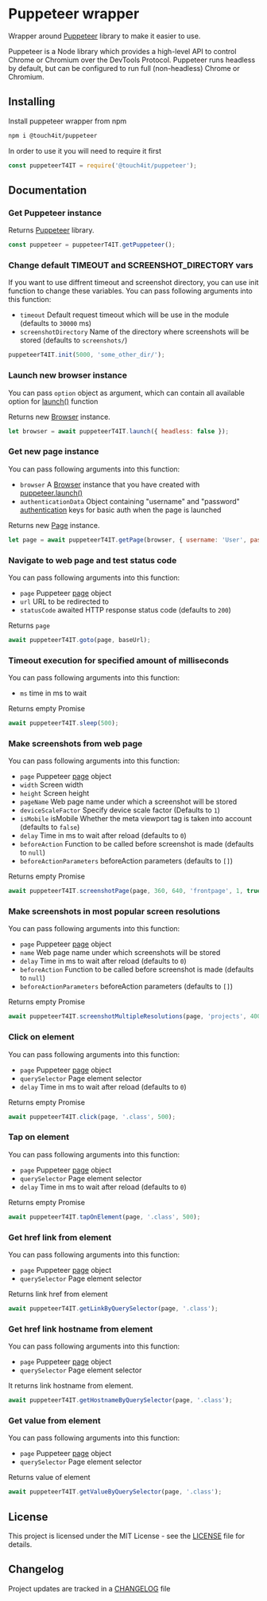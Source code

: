 # Puppeteer wrapper

Wrapper around [Puppeteer](https://pptr.dev/) library to make it easier to use.

Puppeteer is a Node library which provides a high-level API to control Chrome or Chromium over the DevTools Protocol. Puppeteer runs headless by default, but can be configured to run full (non-headless) Chrome or Chromium.

## Installing

Install puppeteer wrapper from npm

```bash
npm i @touch4it/puppeteer
```

In order to use it you will need to require it first

```javascript
const puppeteerT4IT = require('@touch4it/puppeteer');
```

## Documentation

### Get Puppeteer instance

Returns [Puppeteer](https://www.npmjs.com/package/puppeteer) library.

```javascript
const puppeteer = puppeteerT4IT.getPuppeteer();
```

### Change default TIMEOUT and SCREENSHOT_DIRECTORY vars

If you want to use diffrent timeout and screenshot directory, you can use init function to change these variables. You can pass following arguments into this function:
*   `timeout` Default request timeout which will be use in the module (defaults to `30000` ms)
*   `screenshotDirectory` Name of the directory where screenshots will be stored (defaults to `screenshots/`)

```javascript
puppeteerT4IT.init(5000, 'some_other_dir/');
```

### Launch new browser instance

You can pass `option` object as argument, which can contain all available option for [launch()](https://pptr.dev/#?product=Puppeteer&version=v1.11.0&show=api-puppeteerlaunchoptions) function

Returns new [Browser](https://pptr.dev/#?product=Puppeteer&version=v1.11.0&show=api-class-browser) instance.

```javascript
let browser = await puppeteerT4IT.launch({ headless: false });
```

### Get new page instance

You can pass following arguments into this function:
*   `browser` A [Browser](#Launch-new-browser-instance) instance that you have created with [puppeteer.launch()](#Launch-new-browser-instance)
*   `authenticationData` Object containing "username" and "password" [authentication](https://pptr.dev/#?product=Puppeteer&version=v1.11.0&show=api-pageauthenticatecredentials) keys for basic auth when the page is launched

Returns new [Page](https://pptr.dev/#?product=Puppeteer&version=v1.11.0&show=api-class-page) instance.

```javascript
let page = await puppeteerT4IT.getPage(browser, { username: 'User', password: '123abc' });
```

### Navigate to web page and test status code

You can pass following arguments into this function:
*   `page` Puppeteer [page](#Get-new-page-instance) object
*   `url` URL to be redirected to
*   `statusCode` awaited HTTP response status code (defaults to `200`)

Returns `page`

```javascript
await puppeteerT4IT.goto(page, baseUrl);
```

### Timeout execution for specified amount of milliseconds

You can pass following arguments into this function:
*   `ms` time in ms to wait

Returns empty Promise

```javascript
await puppeteerT4IT.sleep(500);
```

### Make screenshots from web page

You can pass following arguments into this function:
*   `page` Puppeteer [page](#Get-new-page-instance) object
*   `width` Screen width
*   `height` Screen height
*   `pageName` Web page name under which a screenshot will be stored
*   `deviceScaleFactor` Specify device scale factor (Defaults to `1`)
*   `isMobile` isMobile Whether the meta viewport tag is taken into account (defaults to `false`)
*   `delay` Time in ms to wait after reload (defaults to `0`)
*   `beforeAction` Function to be called before screenshot is made (defaults to `null`)
*   `beforeActionParameters` beforeAction parameters (defaults to `[]`)

Returns empty Promise

```javascript
await puppeteerT4IT.screenshotPage(page, 360, 640, 'frontpage', 1, true, delay, clickOnButton, ['.navigation-element--class']);
```

### Make screenshots in most popular screen resolutions

You can pass following arguments into this function:
*   `page` Puppeteer [page](#Get-new-page-instance) object
*   `name` Web page name under which screenshots will be stored
*   `delay` Time in ms to wait after reload (defaults to `0`)
*   `beforeAction` Function to be called before screenshot is made (defaults to `null`)
*   `beforeActionParameters` beforeAction parameters (defaults to `[]`)

Returns empty Promise

```javascript
await puppeteerT4IT.screenshotMultipleResolutions(page, 'projects', 4000);
```

### Click on element

You can pass following arguments into this function:
*   `page` Puppeteer [page](#Get-new-page-instance) object
*   `querySelector` Page element selector
*   `delay` Time in ms to wait after reload (defaults to `0`)

Returns empty Promise

```javascript
await puppeteerT4IT.click(page, '.class', 500);
```

### Tap on element

You can pass following arguments into this function:
*   `page` Puppeteer [page](#Get-new-page-instance) object
*   `querySelector` Page element selector
*   `delay` Time in ms to wait after reload (defaults to `0`)

Returns empty Promise

```javascript
await puppeteerT4IT.tapOnElement(page, '.class', 500);
```

### Get href link from element

You can pass following arguments into this function:
*   `page` Puppeteer [page](#Get-new-page-instance) object
*   `querySelector` Page element selector

Returns link href from element

```javascript
await puppeteerT4IT.getLinkByQuerySelector(page, '.class');
```

### Get href link hostname from element

You can pass following arguments into this function:
*   `page` Puppeteer [page](#Get-new-page-instance) object
*   `querySelector` Page element selector

It returns link hostname from element.

```javascript
await puppeteerT4IT.getHostnameByQuerySelector(page, '.class');
```

### Get value from element

You can pass following arguments into this function:
*   `page` Puppeteer [page](#Get-new-page-instance) object
*   `querySelector` Page element selector

Returns value of element

```javascript
await puppeteerT4IT.getValueByQuerySelector(page, '.class');
```

## License

This project is licensed under the MIT License - see the [LICENSE](LICENSE.md) file for details.

## Changelog

Project updates are tracked in a [CHANGELOG](CHANGELOG.md) file
